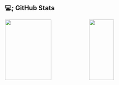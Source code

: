
## 💻; GitHub Stats

<div style="display: flex; flex-direction: row;">
<img
  align="center"
  style="height: 200; width: 55%;"
  src="https://github-readme-stats.vercel.app/api/?username=proallone&theme=one_dark_pro&show_icons=true"
/>
  <img
  align="center"
  style="height: 200; width: 40%";
  src="https://github-readme-stats.vercel.app/api/top-langs/?username=proallone&layout=donut&theme=one_dark_pro"
/>
</div>
<!-- [![Top Langs](https://github-readme-stats.vercel.app/api/top-langs/?username=proallone&layout=donut&theme=one_dark_pro)](https://github.com/anuraghazra/github-readme-stats) -->
<!--
**Proallone/proallone** is a ✨ _special_ ✨ repository because its `README.md` (this file) appears on your GitHub profile.

Here are some ideas to get you started:

- 🔭 I’m currently working on ...
- 🌱 I’m currently learning ...
- 👯 I’m looking to collaborate on ...
- 🤔 I’m looking for help with ...
- 💬 Ask me about ...
- 📫 How to reach me: ...
- 😄 Pronouns: ...
- ⚡ Fun fact: ...
-->
